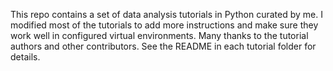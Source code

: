This repo contains a set of data analysis tutorials in Python curated by me. I modified most of the tutorials to add more instructions and make sure they work well in configured virtual environments. Many thanks to the tutorial authors and other contributors. See the README in each tutorial folder for details.  
